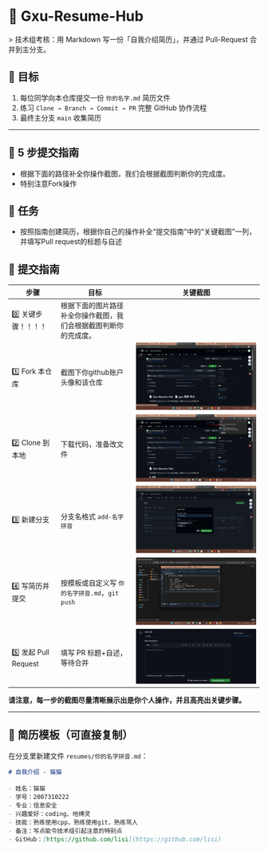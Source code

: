 
# 📄 Gxu-Resume-Hub
&gt; 技术组考核：用 Markdown 写一份「自我介绍简历」，并通过 Pull-Request 合并到主分支。

## 🎯 目标
1. 每位同学向本仓库提交一份 `你的名字.md` 简历文件  
2. 练习 `Clone → Branch → Commit → PR` 完整 GitHub 协作流程  
3. 最终主分支 `main` 收集简历

---

## 🚀 5 步提交指南
* 根据下面的路径补全你操作截图，我们会根据截图判断你的完成度。
* 特别注意Fork操作
## 🍪 任务
- 按照指南创建简历，根据你自己的操作补全“提交指南”中的“关键截图”一列，并填写Pull request的标题与自述

## 🚀 提交指南

| 步骤 | 目标 | 关键截图 |
|----|----|----|
| 0️⃣ 关键步骤！！！！|根据下面的图片路径补全你操作截图，我们会根据截图判断你的完成度。||
| 1️⃣ Fork 本仓库 | 截图下你github账户头像和该仓库 | ![cut](docs/1.png) |
| 2️⃣ Clone 到本地 | 下载代码，准备改文件 | ![clone](docs/2.png) |
| 3️⃣ 新建分支 | 分支名格式 `add-名字拼音` | ![branch](docs/3.png) |
| 4️⃣ 写简历并提交 | 按模板或自定义写 `你的名字拼音.md`，`git push` | ![commit](docs/4.png) |
| 5️⃣ 发起 Pull Request | 填写 PR 标题+自述，等待合并 | ![pr](docs/img/5-pr.png) |


**请注意，每一步的截图尽量清晰展示出是你个人操作，并且高亮出关键步骤。**

---

## 📝 简历模板（可直接复制）
在分支里新建文件 `resumes/你的名字拼音.md`：

```markdown
# 自我介绍 - 猫猫

- 姓名：猫猫
- 学号：2007310222  
- 专业：信息安全 
- 兴趣爱好：coding、地缚灵
- 技能：熟练使用cpp，熟练使用git，熟练骂人
- 备注：写点能令技术组引起注意的特别点
- GitHub：[https://github.com/lisi](https://github.com/lisi)

